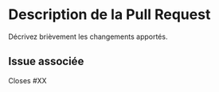 # Description de la Pull Request

Décrivez brièvement les changements apportés.

## Issue associée

Closes #XX
